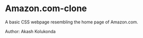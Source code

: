 # Amazon.com-clone
A basic CSS webpage resembling the home page of Amazon.com.

Author: Akash Kolukonda